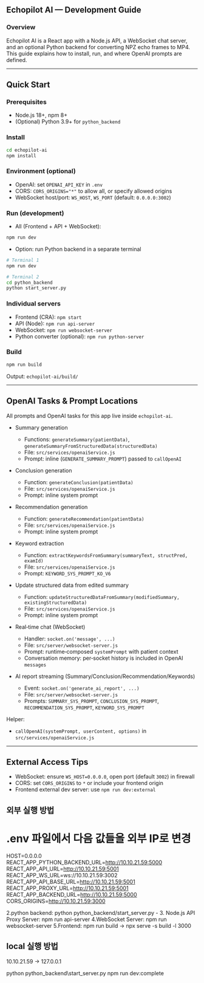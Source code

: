 ## Echopilot AI — Development Guide

### Overview
Echopilot AI is a React app with a Node.js API, a WebSocket chat server, and an optional Python backend for converting NPZ echo frames to MP4. This guide explains how to install, run, and where OpenAI prompts are defined.

---

## Quick Start

### Prerequisites
- Node.js 18+, npm 8+
- (Optional) Python 3.9+ for `python_backend`

### Install
```bash
cd echopilot-ai
npm install
```

### Environment (optional)
- OpenAI: set `OPENAI_API_KEY` in `.env`
- CORS: `CORS_ORIGINS="*"` to allow all, or specify allowed origins
- WebSocket host/port: `WS_HOST`, `WS_PORT` (default: `0.0.0.0:3002`)

### Run (development)
- All (Frontend + API + WebSocket):
```bash
npm run dev
```
- Option: run Python backend in a separate terminal
```bash
# Terminal 1
npm run dev

# Terminal 2
cd python_backend
python start_server.py
```


### Individual servers
- Frontend (CRA): `npm start`
- API (Node): `npm run api-server`
- WebSocket: `npm run websocket-server`
- Python converter (optional): `npm run python-server`

### Build
```bash
npm run build
```
Output: `echopilot-ai/build/`

---

## OpenAI Tasks & Prompt Locations

All prompts and OpenAI tasks for this app live inside `echopilot-ai`.

- Summary generation
  - Functions: `generateSummary(patientData)`, `generateSummaryFromStructuredData(structuredData)`
  - File: `src/services/openaiService.js`
  - Prompt: inline (`GENERATE_SUMMARY_PROMPT`) passed to `callOpenAI`

- Conclusion generation
  - Function: `generateConclusion(patientData)`
  - File: `src/services/openaiService.js`
  - Prompt: inline system prompt

- Recommendation generation
  - Function: `generateRecommendation(patientData)`
  - File: `src/services/openaiService.js`
  - Prompt: inline system prompt

- Keyword extraction
  - Function: `extractKeywordsFromSummary(summaryText, structPred, examId)`
  - File: `src/services/openaiService.js`
  - Prompt: `KEYWORD_SYS_PROMPT_KO_V6`

- Update structured data from edited summary
  - Function: `updateStructuredDataFromSummary(modifiedSummary, existingStructuredData)`
  - File: `src/services/openaiService.js`
  - Prompt: inline system prompt

- Real‑time chat (WebSocket)
  - Handler: `socket.on('message', ...)`
  - File: `src/server/websocket-server.js`
  - Prompt: runtime‑composed `systemPrompt` with patient context
  - Conversation memory: per‑socket history is included in OpenAI `messages`

- AI report streaming (Summary/Conclusion/Recommendation/Keywords)
  - Event: `socket.on('generate_ai_report', ...)`
  - File: `src/server/websocket-server.js`
  - Prompts: `SUMMARY_SYS_PROMPT`, `CONCLUSION_SYS_PROMPT`, `RECOMMENDATION_SYS_PROMPT`, `KEYWORD_SYS_PROMPT`

Helper:
- `callOpenAI(systemPrompt, userContent, options)` in `src/services/openaiService.js`

---

## External Access Tips
- WebSocket: ensure `WS_HOST=0.0.0.0`, open port (default `3002`) in firewall
- CORS: set `CORS_ORIGINS` to `*` or include your frontend origin
- Frontend external dev server: use `npm run dev:external`


## 외부 실행 방법

# .env 파일에서 다음 값들을 외부 IP로 변경
 HOST=0.0.0.0
 REACT_APP_PYTHON_BACKEND_URL=http://10.10.21.59:5000
 REACT_APP_API_URL=http://10.10.21.59:5001
 REACT_APP_WS_URL=ws://10.10.21.59:3002
 REACT_APP_API_BASE_URL=http://10.10.21.59:5001
 REACT_APP_PROXY_URL=http://10.10.21.59:5001
 REACT_APP_BACKEND_URL=http://10.10.21.59:5000
 CORS_ORIGINS=http://10.10.21.59:3000
 
 
 2.python backend: python python_backend/start_server.py - 
 3. Node.js API Proxy Server: npm run api-server
 4.WebSocket Server: npm run websocket-server
 5.Frontend: npm run build -> npx serve -s build -l 3000


## local 실행 방법
 
10.10.21.59 -> 127.0.0.1

python python_backend\start_server.py
npm run dev:complete
